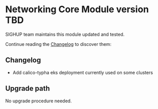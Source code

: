 # Networking Core Module version TBD

SIGHUP team maintains this module updated and tested.

Continue reading the [Changelog](#changelog) to discover them:

## Changelog

- Add calico-typha eks deployment currently used on some clusters


## Upgrade path

No upgrade procedure needed.